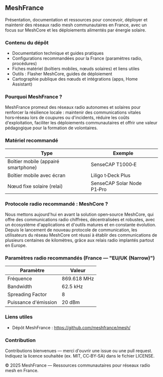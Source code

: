 ## MeshFrance

Présentation, documentation et ressources pour concevoir, déployer et maintenir des réseaux radio mesh communautaires en France, avec un focus sur MeshCore et les déploiements alimentés par énergie solaire.

### Contenu du dépôt
- Documentation technique et guides pratiques
- Configurations recommandées pour la France (paramètres radio, procédures)
- Fiches matériel (boîtiers mobiles, nœuds solaires) et liens utiles
- Outils : Flasher MeshCore, guides de déploiement
- Cartographie publique des nœuds et intégrations (apps, Home Assistant)

### Pourquoi MeshFrance ?
MeshFrance promeut des réseaux radio autonomes et solaires pour renforcer la résilience locale : maintenir des communications vitales hors‑réseau lors de coupures ou d'incidents, réduire les coûts d'exploitation, faciliter les déploiements communautaires et offrir une valeur pédagogique pour la formation de volontaires.

### Matériel recommandé
| Type | Exemple |
|---|---|
| Boîtier mobile (appairé smartphone) | SenseCAP T1000‑E |
| Boîtier mobile avec écran | Liligo t‑Deck Plus |
| Nœud fixe solaire (relai) | SenseCAP Solar Node P1‑Pro |

### Protocole radio recommandé : MeshCore ?
Nous mettons aujourd'hui en avant la solution open‑source MeshCore, qui offre des communications radio chiffrées, décentralisées et robustes, avec un écosystème d'applications et d'outils matures et en constante évolution. Depuis le lancement de nouveau protocole de communication, les utilisateurs du réseau MeshCore ont réussi à établir des communications de plusieurs centaines de kilomètres, grâce aux relais radio implantés partout en Europe. 

### Paramètres radio recommandés (France — "EU/UK (Narrow)")
| Paramètre | Valeur |
|---|---|
| Fréquence | 869.618 MHz |
| Bandwidth | 62.5 kHz |
| Spreading Factor | 8 |
| Puissance d'émission | 20 dBm |

### Liens utiles
- Dépôt MeshFrance : https://github.com/meshfrance/mesh/

### Contribution
Contributions bienvenues — merci d'ouvrir une issue ou une pull request. Indiquez la licence souhaitée (ex. MIT, CC‑BY‑SA) dans le fichier LICENSE.

© 2025 MeshFrance — Ressources communautaires pour réseaux radio mesh en France.
